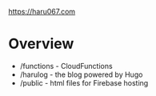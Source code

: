 https://haru067.com

# Overview
* /functions - CloudFunctions
* /harulog - the blog powered by Hugo
* /public - html files for Firebase hosting
